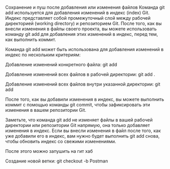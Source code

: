 Сохранение и пуш после добавления или изменения файлов
Команда git add используется для добавления изменений в индекс (index) Git. Индекс представляет собой промежуточный слой между рабочей директорией (working directory) и репозиторием Git. После того, как вы внесли изменения в файлы своего проекта, вы можете использовать команду git add для добавления этих изменений в индекс, перед тем, как выполнить коммит.

Команда git add может быть использована для добавления изменений в индекс по нескольким критериям:

Добавление изменений конкретного файла:
git add <filename>

Добавление изменений всех файлов в рабочей директории:
git add .

Добавление изменений всех файлов внутри указанной директории:
git add <directory>

После того, как вы добавили изменения в индекс, вы можете выполнить коммит с помощью команды git commit, чтобы зафиксировать эти изменения в вашем репозитории Git.

Заметьте, что команда git add не изменяет файлы в вашей рабочей директории или репозитории Git напрямую, она только добавляет изменения в индекс. Если вы внесли изменения в файл после того, как уже добавили его в индекс, вам нужно будет выполнить git add снова, чтобы обновить индекс со свежими изменениями.

После этого можно запушить на гит хаб 

Создание новой ветки: git checkout -b Postman
